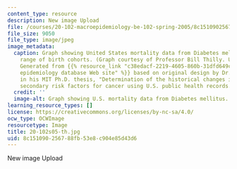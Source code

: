 ```yaml
---
content_type: resource
description: New image Upload
file: /courses/20-102-macroepidemiology-be-102-spring-2005/8c151090256788fb53e8c904e85d43d6_20-102s05-th.jpg
file_size: 9050
file_type: image/jpeg
image_metadata:
  caption: Graph showing United States mortality data from Diabetes mellitus for a
    range of birth cohorts. (Graph courtesy of Professor Bill Thilly. Used with permission.
    Generated from {{% resource_link "c38edacf-2219-4605-860b-31dfd649c233" "MIT's
    epidemiology database Web site" %}} based on original design by Dr. Pablo Herrero-Jimenez
    in his MIT Ph.D. thesis, "Determination of the historical changes in primary and
    secondary risk factors for cancer using U.S. public health records." (2001).)
  credit: ''
  image-alt: Graph showing U.S. mortality data from Diabetes mellitus.
learning_resource_types: []
license: https://creativecommons.org/licenses/by-nc-sa/4.0/
ocw_type: OCWImage
resourcetype: Image
title: 20-102s05-th.jpg
uid: 8c151090-2567-88fb-53e8-c904e85d43d6
---
```

New image Upload